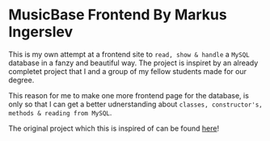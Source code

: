 # MusicBase Frontend By Markus Ingerslev

This is my own attempt at a frontend site to `read, show & handle` a `MySQL` database in a fanzy and beautiful way. The project is inspiret by an already completet project that I and a group of my fellow students made for our degree.

This reason for me to make one more frontend page for the database, is only so that I can get a better udnerstanding about `classes, constructor's, methods & reading from MySQL`.

The original project which this is inspired of can be found [here](https://github.com/JonLundby/music-base-frontend-jmmp.git)!
